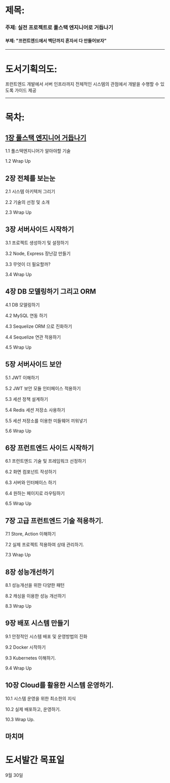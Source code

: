 # 제목: 
### 주제: 실전 프로젝트로 풀스택 엔지니어로 거듭나기
#### 부제: "프런트엔드에서 백단까지 혼자서 다 만들어보자"

----------------------

# 도서기획의도:

프런트엔드 개발에서 서버 인프라까지 전체적인 시스템의 관점에서 개발을 수행할 수 있도록 가이드 제공

----------------------

# 목차:
## [1장 풀스택 엔지니어 거듭나기](https://github.com/unclebae/letsBecomeFullStackEngineer/tree/ch01)

1.1 풀스택엔지니어가 알아야할 기술

1.2 Wrap Up

## 2장 전체를 보는눈

2.1 시스템 아키텍처 그리기

2.2 기술의 선정 및 소개

2.3 Wrap Up

## 3장 서버사이드 시작하기

3.1 프로젝트 생성하기 및 설정하기

3.2 Node, Express 장난감 만들기

3.3 무엇이 더 필요할까?

3.4 Wrap Up

## 4장 DB 모델링하기 그리고 ORM

4.1 DB 모델링하기

4.2 MySQL 연동 하기

4.3 Sequelize ORM 으로 진화하기 

4.4 Sequelize 연관 적용하기

4.5 Wrap Up

## 5장 서버사이드 보안

5.1 JWT 이해하기

5.2 JWT 보안 모듈 인터페이스 적용하기

5.3 세션 정책 설계하기

5.4 Redis 세션 저장소 사용하기

5.5 세션 저장소를 이용한 미들웨어 끼워넣기

5.6 Wrap Up

## 6장 프런트엔드 사이드 시작하기

6.1 프런트엔드 기술 및 프레임워크 선정하기

6.2 화면 컴포넌트 작성하기

6.3 서버와 인터페이스 하기

6.4 원하는 페이지로 라우팅하기

6.5 Wrap Up

## 7장 고급 프런트엔드 기술 적용하기. 

7.1 Store, Action 이해하기

7.2 실제 프로젝트 적용하여 상태 관리하기. 

7.3 Wrap Up

## 8장 성능개선하기

8.1 성능개선을 위한 다양한 패턴

8.2 캐싱을 이용한 성능 개선하기

8.3 Wrap Up

## 9장 배포 시스템 만들기

9.1 안정적인 시스템 배포 및 운영방법의 진화

9.2 Docker 시작하기

9.3 Kubernetes 이해하기.

9.4 Wrap Up

## 10장 Cloud를 활용한 시스템 운영하기. 

10.1 시스템 운영을 위한 최소한의 지식

10.2 실제 배포하고, 운영하기. 

10.3 Wrap Up.

## 마치며

# 도서발간 목표일

9월 30일

